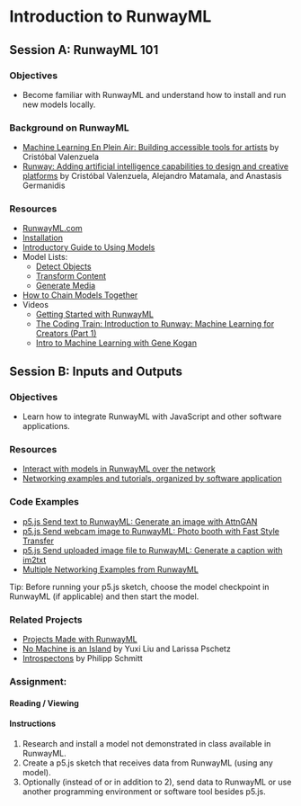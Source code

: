 # Introduction to RunwayML

## Session A: RunwayML 101

### Objectives
* Become familiar with RunwayML and understand how to install and run new models locally.

### Background on RunwayML
* [Machine Learning En Plein Air: Building accessible tools for artists](https://medium.com/runwayml/machine-learning-en-plein-air-building-accessible-tools-for-artists-87bfc7f99f6b) by Cristóbal Valenzuela
* [Runway: Adding artificial intelligence capabilities to design and creative platforms](https://nips2018creativity.github.io/doc/runway.pdf) by Cristóbal Valenzuela, Alejandro Matamala, and Anastasis Germanidis

### Resources
* [RunwayML.com](https://runwayml.com)
* [Installation](https://learn.runwayml.com/#/getting-started/installation)
* [Introductory Guide to Using Models](https://learn.runwayml.com/#/how-to/use-models)
* Model Lists: 
    * [Detect Objects](https://learn.runwayml.com/#/create-with-runwayml/detect)
    * [Transform Content](https://learn.runwayml.com/#/create-with-runwayml/transform)
    * [Generate Media](https://learn.runwayml.com/#/create-with-runwayml/generate)
* [How to Chain Models Together](https://learn.runwayml.com/#/how-to/chain-models-together) 
* Videos
    * [Getting Started with RunwayML](https://www.youtube.com/playlist?list=PLj598ZXODDO8oS5V1zS_IvMfT_wWWQb_6)
    * [The Coding Train: Introduction to Runway: Machine Learning for Creators (Part 1)](https://www.youtube.com/watch?v=ARnf4ilr9Hc&t=1s) 
    * [Intro to Machine Learning with Gene Kogan](https://www.youtube.com/playlist?list=PLj598ZXODDO_oWYAiO5c0Ac05IyrPUG8t)

## Session B: Inputs and Outputs

### Objectives
* Learn how to integrate RunwayML with JavaScript and other software applications.

### Resources
* [Interact with models in RunwayML over the network](https://learn.runwayml.com/#/how-to/network)
* [Networking examples and tutorials, organized by software application](https://learn.runwayml.com/#/networking/examples) 

### Code Examples
* [p5.js Send text to RunwayML: Generate an image with AttnGAN](https://editor.p5js.org/ima_ml/sketches/wdLRWM2FY)
* [p5.js Send webcam image to RunwayML: Photo booth with Fast Style Transfer](https://editor.p5js.org/ima_ml/sketches/qkclqJc8y)
* [p5.js Send uploaded image file to RunwayML: Generate a caption with im2txt](https://editor.p5js.org/ima_ml/sketches/uGOBrA-Sl)
* [Multiple Networking Examples from RunwayML](https://learn.runwayml.com/#/networking/examples)

Tip: Before running your p5.js sketch, choose the model checkpoint in RunwayML (if applicable) and then start the model.

### Related Projects
* [Projects Made with RunwayML](https://runwayml.com/madewith/)
* [No Machine is an Island](https://medium.com/@lyxsix/no-machine-is-an-island-497e92e9927e) by Yuxi Liu and Larissa Pschetz
* [Introspectons](https://medium.com/runwayml/introspections-9cb6660c0311) by Philipp Schmitt

### Assignment:

#### Reading / Viewing

#### Instructions
1. Research and install a model not demonstrated in class available in RunwayML.
2. Create a p5.js sketch that receives data from RunwayML (using any model).
3. Optionally (instead of or in addition to 2), send data to RunwayML or use another programming environment or software tool besides p5.js.


